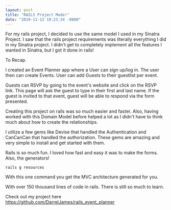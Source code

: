 ```yaml
---
layout: post
title: "RAILS Project Mode!"
date: "2019-11-13 19:23:34 -0800"
---
```


For my rails project, I decided to use the same model I used in my Sinatra Project. I saw that the rails project requirements was literally everything I did in my Sinatra project. I didn't get to completely implement all the features I wanted in Sinatra, but I got it done in rails!

To Recap.

I created an Event Planner app where a User can sign up/log in. The user then can create Events. User can add Guests to their guestlist per event.

Guests can RSVP by going to the event's website and click on the RSVP link. This page will ask the guest to type in their first and last name. If the guest is invited to that event, guest will be able to respond via the form presented.

Creating this project on rails was so much easier and faster. Also, having worked with this Domain Model before helped a lot as I didn't have to think much about how to create the relationships.

 I utilize a few gems like Devise that handled the Authentication and CanCanCan that handled the authorization. These gems are amazing and very simple to install and get started with them.

  Rails is so much fun. I loved how fast and easy it was to make the forms. Also, the generators!

  `rails g resources`

With this one command you get the MVC architecture generated for you.

With over 150 thousand lines of code in rails. There is still so much to learn.

Check out my project here
https://github.com/DarrelJames/rails_event_planner
